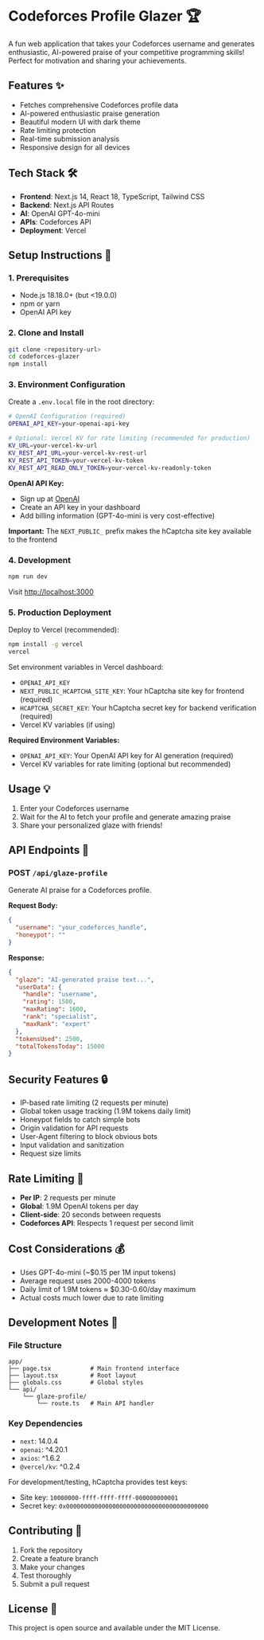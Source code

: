 # Codeforces Profile Glazer 🏆

A fun web application that takes your Codeforces username and generates enthusiastic, AI-powered praise of your competitive programming skills! Perfect for motivation and sharing your achievements.

## Features ✨

- Fetches comprehensive Codeforces profile data
- AI-powered enthusiastic praise generation
- Beautiful modern UI with dark theme
- Rate limiting protection
- Real-time submission analysis
- Responsive design for all devices

## Tech Stack 🛠️

- **Frontend**: Next.js 14, React 18, TypeScript, Tailwind CSS
- **Backend**: Next.js API Routes
- **AI**: OpenAI GPT-4o-mini
- **APIs**: Codeforces API
- **Deployment**: Vercel

## Setup Instructions 🚀

### 1. Prerequisites

- Node.js 18.18.0+ (but <19.0.0)
- npm or yarn
- OpenAI API key

### 2. Clone and Install

```bash
git clone <repository-url>
cd codeforces-glazer
npm install
```

### 3. Environment Configuration

Create a `.env.local` file in the root directory:

```bash
# OpenAI Configuration (required)
OPENAI_API_KEY=your-openai-api-key

# Optional: Vercel KV for rate limiting (recommended for production)
KV_URL=your-vercel-kv-url
KV_REST_API_URL=your-vercel-kv-rest-url
KV_REST_API_TOKEN=your-vercel-kv-token
KV_REST_API_READ_ONLY_TOKEN=your-vercel-kv-readonly-token
```

**OpenAI API Key:**
- Sign up at [OpenAI](https://platform.openai.com/)
- Create an API key in your dashboard
- Add billing information (GPT-4o-mini is very cost-effective)

**Important:** The `NEXT_PUBLIC_` prefix makes the hCaptcha site key available to the frontend

### 4. Development

```bash
npm run dev
```

Visit [http://localhost:3000](http://localhost:3000)

### 5. Production Deployment

Deploy to Vercel (recommended):

```bash
npm install -g vercel
vercel
```

Set environment variables in Vercel dashboard:
- `OPENAI_API_KEY`
- `NEXT_PUBLIC_HCAPTCHA_SITE_KEY`: Your hCaptcha site key for frontend (required)
- `HCAPTCHA_SECRET_KEY`: Your hCaptcha secret key for backend verification (required)
- Vercel KV variables (if using)

**Required Environment Variables:**
- `OPENAI_API_KEY`: Your OpenAI API key for AI generation (required)
- Vercel KV variables for rate limiting (optional but recommended)

## Usage 💡

1. Enter your Codeforces username
2. Wait for the AI to fetch your profile and generate amazing praise
3. Share your personalized glaze with friends!

## API Endpoints 🔌

### POST `/api/glaze-profile`

Generate AI praise for a Codeforces profile.

**Request Body:**
```json
{
  "username": "your_codeforces_handle",
  "honeypot": ""
}
```

**Response:**
```json
{
  "glaze": "AI-generated praise text...",
  "userData": {
    "handle": "username",
    "rating": 1500,
    "maxRating": 1600,
    "rank": "specialist",
    "maxRank": "expert"
  },
  "tokensUsed": 2500,
  "totalTokensToday": 15000
}
```

## Security Features 🔒

- IP-based rate limiting (2 requests per minute)
- Global token usage tracking (1.9M tokens daily limit)
- Honeypot fields to catch simple bots
- Origin validation for API requests
- User-Agent filtering to block obvious bots
- Input validation and sanitization
- Request size limits

## Rate Limiting 🚦

- **Per IP**: 2 requests per minute
- **Global**: 1.9M OpenAI tokens per day
- **Client-side**: 20 seconds between requests
- **Codeforces API**: Respects 1 request per second limit

## Cost Considerations 💰

- Uses GPT-4o-mini (~$0.15 per 1M input tokens)
- Average request uses 2000-4000 tokens
- Daily limit of 1.9M tokens ≈ $0.30-0.60/day maximum
- Actual costs much lower due to rate limiting

## Development Notes 📝

### File Structure
```
app/
├── page.tsx           # Main frontend interface
├── layout.tsx         # Root layout
├── globals.css        # Global styles
└── api/
    └── glaze-profile/
        └── route.ts   # Main API handler
```

### Key Dependencies
- `next`: 14.0.4
- `openai`: ^4.20.1
- `axios`: ^1.6.2
- `@vercel/kv`: ^0.2.4

For development/testing, hCaptcha provides test keys:
- Site key: `10000000-ffff-ffff-ffff-000000000001`
- Secret key: `0x0000000000000000000000000000000000000000`

## Contributing 🤝

1. Fork the repository
2. Create a feature branch
3. Make your changes
4. Test thoroughly
5. Submit a pull request

## License 📄

This project is open source and available under the MIT License.